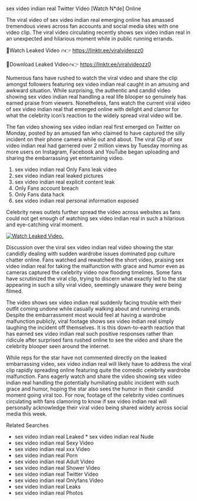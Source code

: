 ﻿sex video indian real Twitter Video [Watch N*de] Online

The viral video of ﻿sex video indian real emerging online has amassed tremendous views across fan accounts and social media sites with one video clip. The viral video circulating recently shows ﻿sex video indian real in an unexpected and hilarious moment while in public running errands. 

🔴Watch Leaked Video 🔥👉  https://linktr.ee/viralvideozz0 

🔴Download Leaked Video🔥👉  https://linktr.ee/viralvideozz0 

Numerous fans have rushed to watch the viral video and share the clip amongst followers featuring ﻿sex video indian real caught in an amusing and awkward situation. While surprising, the authentic and candid video showing ﻿sex video indian real handling a real life blooper so genuinely has earned praise from viewers. Nonetheless, fans watch the current viral video of ﻿sex video indian real that emerged online with delight and clamor for what the celebrity icon’s reaction to the widely spread viral video will be.

The fan video showing ﻿sex video indian real first emerged on Twitter on Monday, posted by an amused fan who claimed to have captured the silly incident on their phone camera while out and about. The viral Clip of ﻿sex video indian real had garnered over 2 million views by Tuesday morning as more users on Instagram, Facebook and YouTube began uploading and sharing the embarrassing yet entertaining video. 

1. ﻿sex video indian real Only Fans leak video
2. ﻿sex video indian real leaked pictures
3. ﻿sex video indian real explicit content leak
4. Only Fans account breach
5. Only Fans data hack
6. ﻿sex video indian real personal information exposed

Celebrity news outlets further spread the video across websites as fans could not get enough of watching ﻿sex video indian real in such a hilarious and eye-catching viral moment. 

[![Watch Leaked Video.](https://miro.medium.com/v2/resize:fit:828/format:webp/1*cilzJN44JGOrTw9NJCrNHA.gif "Watch Leaked Video")](https://linktr.ee/viralvideozz0)

Discussion over the viral ﻿sex video indian real video showing the star candidly dealing with sudden wardrobe issues dominated pop culture chatter online. Fans watched and rewatched the short video, praising ﻿sex video indian real for taking the malfunction with grace and humor even as cameras captured the celebrity video now flooding timelines. Some fans have scrutinized the viral clip, trying to discern what exactly led to the star appearing in such a silly viral video, seemingly unaware they were being filmed.

The video shows ﻿sex video indian real suddenly facing trouble with their outfit coming undone while casually walking about and running errands. Despite the embarrassment most would feel at having a wardrobe malfunction publicly, viral footage shows ﻿sex video indian real simply laughing the incident off themselves. It is this down-to-earth reaction that has earned ﻿sex video indian real such positive responses rather than ridicule after surprised fans rushed online to see the video and share the celebrity blooper seen around the internet.  

While reps for the star have not commented directly on the leaked embarrassing video, ﻿sex video indian real will likely have to address the viral clip rapidly spreading online featuring quite the comedic celebrity wardrobe malfunction. Fans eagerly watch and share the video showing ﻿sex video indian real handling the potentially humiliating public incident with such grace and humor, hoping the star also sees the humor in their candid moment going viral too. For now, footage of the celebrity video continues circulating with fans clamoring to know if ﻿sex video indian real will personally acknowledge their viral video being shared widely across social media this week.

Related Searches
* ﻿sex video indian real Leaked
﻿* sex video indian real Nude
* ﻿sex video indian real Sexy Video
* ﻿sex video indian real xxx Video
* ﻿sex video indian real Porn
* ﻿sex video indian real Adult Video
* ﻿sex video indian real Shower Video
* ﻿sex video indian real Twitter Video
* ﻿sex video indian real Onlyfans Video
* ﻿sex video indian real Leaks
* ﻿sex video indian real Photos